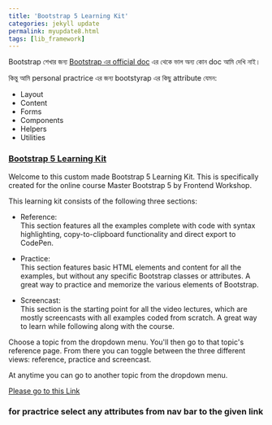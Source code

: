 ```yaml
---
title: 'Bootstrap 5 Learning Kit'
categories: jekyll update
permalink: myupdate8.html
tags: [lib_framework]
---
```


Bootstrap শেখার জন্য [Bootstrap এর official doc](https://getbootstrap.com/) এর থেকে ভাল অন্য কোন doc আমি দেখি নাই।

কিন্তু আমি personal practrice এর জন্য bootstyrap এর কিছু attribute যেমন:

-   Layout
-   Content
-   Forms
-   Components
-   Helpers
-   Utilities

### [Bootstrap 5 Learning Kit](https://monadwizard.github.io/bootstrap5_practrice/)

Welcome to this custom made Bootstrap 5 Learning Kit. This is specifically created for the online course Master Bootstrap 5 by Frontend Workshop.

This learning kit consists of the following three sections:

-   Reference: <br>
    This section features all the examples complete with code with syntax highlighting, copy-to-clipboard functionality and direct export to CodePen.

-   Practice: <br>
    This section features basic HTML elements and content for all the examples, but without any specific Bootstrap classes or attributes. A great way to practice and memorize the various elements of Bootstrap.

-   Screencast: <br>
    This section is the starting point for all the video lectures, which are mostly screencasts with all examples coded from scratch. A great way to learn while following along with the course.

Choose a topic from the dropdown menu. You'll then go to that topic's reference page. From there you can toggle between the three different views: reference, practice and screencast.

At anytime you can go to another topic from the dropdown menu.


[Please go to this Link](https://monadwizard.github.io/bootstrap5_practrice/)

### for practrice select any attributes from nav bar to the given link

